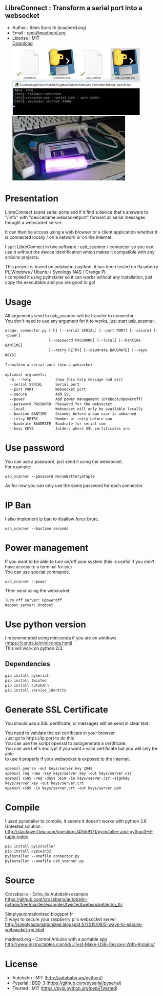 LibreConnect : Transform a serial port into a websocket
--------------------------------------------------------------
* Author : Rémi Sarrailh (madnerd.org)
* Email : remi@madnerd.org
* License : MIT   
[Download](https://github.com/madnerdorg/libreconnect/releases)     
![libreconnect](https://github.com/madnerdorg/libreconnect/blob/master/doc/libreconnect.jpg?raw=true)
![libreconnect_devices](https://github.com/madnerdorg/libreconnect/blob/master/doc/libreconnect_devices.jpg?raw=true)



# Presentation
LibreConnect scans serial ports and if it find a device that's answers to "/info" with     "devicename:websocketport" forward all serial messages thought a websocket server.      

It can then be access using a web browser or a client application whether it is connected locally / on a network or on the internet.      

I split LibreConnect in two software : usb_scanner / connector so you can use it without the device     identification which makes it compatible with any arduino projects.      

This project is based on autobahn / python, it has been tested on Raspberry Pi, Windows / Ubuntu / Synology NAS / Orange Pi.      
I compiled it using pyinstaller so it can works without any installation, just copy the executable and you are good to go!    

# Usage
All arguments send to usb_scanner will be transfer to connector.    
You don't need to use any argument for it to works, just start usb_scanner.    
```
usage: connector.py [-h] [--serial SERIAL] [--port PORT] [--secure] [--power]     
                    [--password PASSWORD] [--local] [--bantime BANTIME]    
                    [--retry RETRY] [--baudrate BAUDRATE] [--keys KEYS]     

Transform a serial port into a websocket    

optional arguments:    
  -h, --help           show this help message and exit   
  --serial SERIAL      Serial port   
  --port PORT          Websocket port   
  --secure             Add SSL   
  --power              Add power management (@reboot/@poweroff)   
  --password PASSWORD  Password for the websocket   
  --local              Websocket will only be available locally   
  --bantime BANTIME    Seconds before a ban user is unbanned   
  --retry RETRY        Number of retry before ban  
  --baudrate BAUDRATE  Baudrate for serial com   
  --keys KEYS          folders where SSL certificates are   
```
# Use password
You can use a password, just send it using the websocket.    
For example:    
```
usb_scanner --password HorseBatteryStaple
```
As for now you can only use the same password for each connector.    

# IP Ban
I also implement ip ban to disallow force brute.
```
usb_scanner --bantime seconds
```

# Power management
If you want to be able to turn on/off your system (this is useful if you don't have access to a terminal for ex.)    
You can use special commands.
```
usb_scanner --power
```
Then send using the websocket:
```
Turn off server: @poweroff
Reboot server: @reboot
```

# Use python version
I recommended using miniconda if you are on windows (https://conda.io/miniconda.html)  
This will work on python 2/3.

## Dependencies
```
pip install pyserial
pip install twisted
pip install autobahn
pip install service_identity
```

# Generate SSL Certificate
You should use a SSL certificate, or messages will be send in clear text.   

You need to validate the ssl certificate in your browser.         
Just go to https://ip:port to do this    
You can use the script openssl to autogenerate a certificate.   
You can use Let's encrypt if you want a valid certificate but you will only be able   
to use it properly if your websocket is exposed to the internet.


```
openssl genrsa -out keys/server.key 2048     
openssl req -new -key keys/server.key -out keys/server.csr     
openssl x509 -req -days 3650 -in keys/server.csr -signkey keys/server.key -out keys/server.crt    
openssl x509 -in keys/server.crt -out keys/server.pem    
```

# Compile
I used pyinstaller to compile, it seems it doesn't works with python 3.6    
Untested solution : http://stackoverflow.com/questions/41559171/pyinstaller-and-python3-6-tuple-index

```
pip install pyinstaller
pip install pypiwin32
pyinstaller --onefile connector.py
pyinstaller --onefile usb_scanner.py
```

# Source    
Crossbar.io - Echo_tls Autobahn example        
https://github.com/crossbario/autobahn-python/tree/master/examples/twisted/websocket/echo_tls      

Simplyautomationized.blogspot.fr      
5 ways to secure your raspberry pi's websocket server       
http://simplyautomationized.blogspot.fr/2015/09/5-ways-to-secure-websocket-rpi.html       

madnerd.org - Control Arduino with a portable app     
http://www.instructables.com/id/UTest-Make-USB-Devices-With-Arduino/      

# License
* Autobahn : MIT (http://autobahn.ws/python/)
* Pyserial : BSD-3 (https://github.com/pyserial/pyserial)
* Twisted : MIT (https://pypi.python.org/pypi/Twisted)

